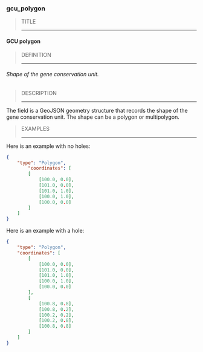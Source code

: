 ### gcu_polygon



> TITLE
> 
> ------

#### GCU polygon



> DEFINITION
> 
> ------

###### Shape of the gene conservation unit.



> DESCRIPTION
> 
> ------

The field is a GeoJSON geometry structure that records the shape of the gene conservation unit. The shape can be a polygon or multipolygon.



> EXAMPLES
> 
> ------

Here is an example with no holes:

```json
{
	"type": "Polygon",
		"coordinates": [
		[
			[100.0, 0.0],
			[101.0, 0.0],
			[101.0, 1.0],
			[100.0, 1.0],
			[100.0, 0.0]
		]
	]
}
```

Here is an example with a hole:

```json
{
	"type": "Polygon",
	"coordinates": [
		[
			[100.0, 0.0],
			[101.0, 0.0],
			[101.0, 1.0],
			[100.0, 1.0],
			[100.0, 0.0]
		],
		[
			[100.8, 0.8],
			[100.8, 0.2],
			[100.2, 0.2],
			[100.2, 0.8],
			[100.8, 0.8]
		]
	]
}
```